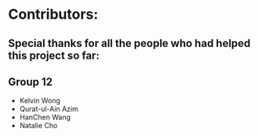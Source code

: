 # Contributors: 

## Special thanks for all the people who had helped this project so far:
## Group 12
- Kelvin Wong 
- Qurat-ul-Ain Azim
- HanChen Wang
- Natalie Cho